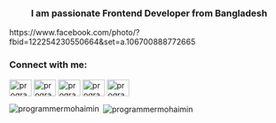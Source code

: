 <h3 align="center">I am passionate Frontend Developer from Bangladesh</h3>
<img>https://www.facebook.com/photo/?fbid=122254230550664&set=a.106700888772665</img>
<h3 align="left">Connect with me:</h3>
<p align="left">
<a href="https://linkedin.com/in/programmermohaimin" target="blank"><img align="center" src="https://raw.githubusercontent.com/rahuldkjain/github-profile-readme-generator/master/src/images/icons/Social/linked-in-alt.svg" alt="programmermohaimin" height="30" width="40" /></a>
<a href="https://stackoverflow.com/users/programmermohaimin" target="blank"><img align="center" src="https://raw.githubusercontent.com/rahuldkjain/github-profile-readme-generator/master/src/images/icons/Social/stack-overflow.svg" alt="programmermohaimin" height="30" width="40" /></a>
<a href="https://fb.com/programmermohaimin" target="blank"><img align="center" src="https://raw.githubusercontent.com/rahuldkjain/github-profile-readme-generator/master/src/images/icons/Social/facebook.svg" alt="programmermohaimin" height="30" width="40" /></a>
<a href="https://instagram.com/programmermohaimin" target="blank"><img align="center" src="https://raw.githubusercontent.com/rahuldkjain/github-profile-readme-generator/master/src/images/icons/Social/instagram.svg" alt="programmermohaimin" height="30" width="40" /></a>
<a href="https://www.youtube.com/c/programmermohaimin" target="blank"><img align="center" src="https://raw.githubusercontent.com/rahuldkjain/github-profile-readme-generator/master/src/images/icons/Social/youtube.svg" alt="programmermohaimin" height="30" width="40" /></a>
</p>



<p><img align="left" src="https://github-readme-stats.vercel.app/api/top-langs?username=programmermohaimin&show_icons=true&locale=en&layout=compact" alt="programmermohaimin" /></p>

<p>&nbsp;<img align="center" src="https://github-readme-stats.vercel.app/api?username=programmermohaimin&show_icons=true&locale=en" alt="programmermohaimin" /></p>
